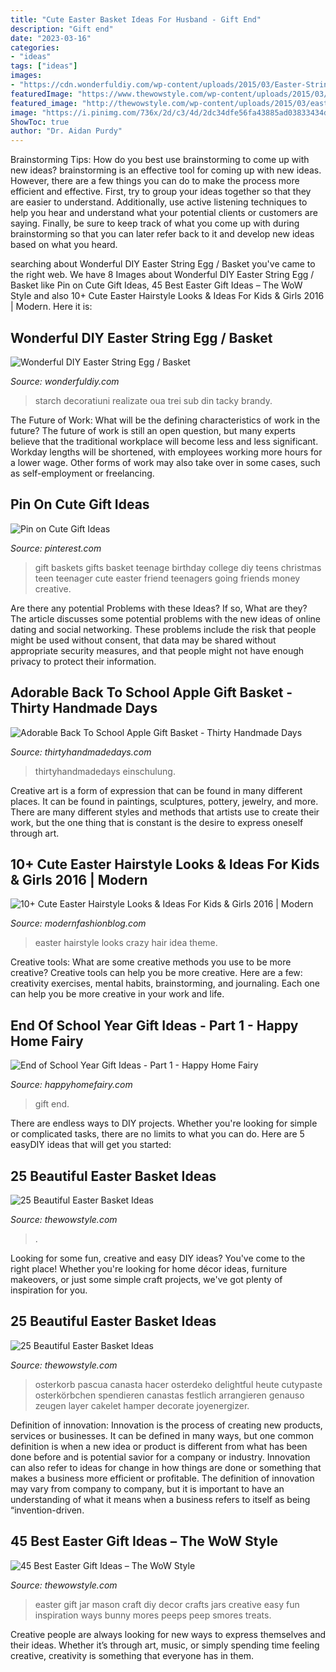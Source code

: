```yaml
---
title: "Cute Easter Basket Ideas For Husband - Gift End"
description: "Gift end"
date: "2023-03-16"
categories:
- "ideas"
tags: ["ideas"]
images:
- "https://cdn.wonderfuldiy.com/wp-content/uploads/2015/03/Easter-String-Egg-wonderfuldiy10.jpg"
featuredImage: "https://www.thewowstyle.com/wp-content/uploads/2015/03/natural-easter-basket-ideas-2.jpg"
featured_image: "http://thewowstyle.com/wp-content/uploads/2015/03/easter-mason-jar-inspiration-diy-easter-gift-ideas-creative-easter-decor-ideas-easter-craft-ideas-f08364.jpg"
image: "https://i.pinimg.com/736x/2d/c3/4d/2dc34dfe56fa43885ad03833434dc700--gifts-for-college-girls-college-gift-baskets.jpg"
ShowToc: true
author: "Dr. Aidan Purdy"
---
```



Brainstorming Tips: How do you best use brainstorming to come up with new ideas?
brainstorming is an effective tool for coming up with new ideas. However, there are a few things you can do to make the process more efficient and effective. First, try to group your ideas together so that they are easier to understand. Additionally, use active listening techniques to help you hear and understand what your potential clients or customers are saying. Finally, be sure to keep track of what you come up with during brainstorming so that you can later refer back to it and develop new ideas based on what you heard.

	

		
searching about Wonderful DIY Easter String Egg / Basket you've came to the right web. We have 8 Images about Wonderful DIY Easter String Egg / Basket like Pin on Cute Gift Ideas, 45 Best Easter Gift Ideas – The WoW Style and also 10+ Cute Easter Hairstyle Looks &amp; Ideas For Kids &amp; Girls 2016 | Modern. Here it is:
		
    
## Wonderful DIY Easter String Egg / Basket

<img loading=lazy src="https://cdn.wonderfuldiy.com/wp-content/uploads/2015/03/Easter-String-Egg-wonderfuldiy10.jpg" onerror="this.onerror=null;this.src='https://tse3.mm.bing.net/th?id=OIP.EA-WA6B6kBw922HCZ_cuuwHaIH&amp;pid=15.1';" alt="Wonderful DIY Easter String Egg / Basket">

_Source: wonderfuldiy.com_

>starch decoratiuni realizate oua trei sub din tacky brandy. 

	

The Future of Work: What will be the defining characteristics of work in the future?
The future of work is still an open question, but many experts believe that the traditional workplace will become less and less significant. Workday lengths will be shortened, with employees working more hours for a lower wage. Other forms of work may also take over in some cases, such as self-employment or freelancing.

    
## Pin On Cute Gift Ideas

<img loading=lazy src="https://i.pinimg.com/736x/2d/c3/4d/2dc34dfe56fa43885ad03833434dc700--gifts-for-college-girls-college-gift-baskets.jpg" onerror="this.onerror=null;this.src='https://tse2.mm.bing.net/th?id=OIP.Bd2JybjCC3jKTlSNMZhP0QHaJ4&amp;pid=15.1';" alt="Pin on Cute Gift Ideas">

_Source: pinterest.com_

>gift baskets gifts basket teenage birthday college diy teens christmas teen teenager cute easter friend teenagers going friends money creative. 

	

Are there any potential Problems with these Ideas? If so, What are they?
The article discusses some potential problems with the new ideas of online dating and social networking. These problems include the risk that people might be used without consent, that data may be shared without appropriate security measures, and that people might not have enough privacy to protect their information.

    
## Adorable Back To School Apple Gift Basket - Thirty Handmade Days

<img loading=lazy src="https://www.thirtyhandmadedays.com/wp-content/uploads/2016/08/APPLEBASKET_1.jpg" onerror="this.onerror=null;this.src='https://tse1.mm.bing.net/th?id=OIP.5yTNoa7JEP-7dnN9EbvHjgHaLH&amp;pid=15.1';" alt="Adorable Back To School Apple Gift Basket - Thirty Handmade Days">

_Source: thirtyhandmadedays.com_

>thirtyhandmadedays einschulung. 

	

Creative art is a form of expression that can be found in many different places. It can be found in paintings, sculptures, pottery, jewelry, and more. There are many different styles and methods that artists use to create their work, but the one thing that is constant is the desire to express oneself through art.

    
## 10+ Cute Easter Hairstyle Looks &amp; Ideas For Kids &amp; Girls 2016 | Modern

<img loading=lazy src="http://modernfashionblog.com/wp-content/uploads/2016/02/10-Best-Easter-Hairstyle-Looks-Ideas-For-Kids-Girls-2016-10.jpg" onerror="this.onerror=null;this.src='https://tse2.mm.bing.net/th?id=OIP.FYFHTBs7aiOWi3k4MdpC9AHaLH&amp;pid=15.1';" alt="10+ Cute Easter Hairstyle Looks &amp; Ideas For Kids &amp; Girls 2016 | Modern">

_Source: modernfashionblog.com_

>easter hairstyle looks crazy hair idea theme. 

	

Creative tools: What are some creative methods you use to be more creative?
Creative tools can help you be more creative. Here are a few: creativity exercises, mental habits, brainstorming, and journaling. Each one can help you be more creative in your work and life.

    
## End Of School Year Gift Ideas - Part 1 - Happy Home Fairy

<img loading=lazy src="https://happyhomefairy.com/wp-content/uploads/2012/05/fave-things1.jpg" onerror="this.onerror=null;this.src='https://tse1.mm.bing.net/th?id=OIP.22hQ1zehTNHWYYsrzBU34AHaLL&amp;pid=15.1';" alt="End of School Year Gift Ideas - Part 1 - Happy Home Fairy">

_Source: happyhomefairy.com_

>gift end. 

	

There are endless ways to DIY projects. Whether you're looking for simple or complicated tasks, there are no limits to what you can do. Here are 5 easyDIY ideas that will get you started: 

    
## 25 Beautiful Easter Basket Ideas

<img loading=lazy src="https://www.thewowstyle.com/wp-content/uploads/2015/03/img_1030easter-basket-ideas.jpg" onerror="this.onerror=null;this.src='https://tse2.mm.bing.net/th?id=OIP.UNEaQFHz6ti-grdwgZyPkgHaJ4&amp;pid=15.1';" alt="25 Beautiful Easter Basket Ideas">

_Source: thewowstyle.com_

>. 

	

Looking for some fun, creative and easy DIY ideas? You've come to the right place! Whether you're looking for home décor ideas, furniture makeovers, or just some simple craft projects, we've got plenty of inspiration for you.

    
## 25 Beautiful Easter Basket Ideas

<img loading=lazy src="https://www.thewowstyle.com/wp-content/uploads/2015/03/natural-easter-basket-ideas-2.jpg" onerror="this.onerror=null;this.src='https://tse2.mm.bing.net/th?id=OIP.Zmq-PKLahKaSuEkJspnMDAHaLH&amp;pid=15.1';" alt="25 Beautiful Easter Basket Ideas">

_Source: thewowstyle.com_

>osterkorb pascua canasta hacer osterdeko delightful heute cutypaste osterkörbchen spendieren canastas festlich arrangieren genauso zeugen layer cakelet hamper decorate joyenergizer. 

	

Definition of innovation:
Innovation is the process of creating new products, services or businesses. It can be defined in many ways, but one common definition is when a new idea or product is different from what has been done before and is potential savior for a company or industry. Innovation can also refer to ideas for change in how things are done or something that makes a business more efficient or profitable. The definition of innovation may vary from company to company, but it is important to have an understanding of what it means when a business refers to itself as being “invention-driven.

    
## 45 Best Easter Gift Ideas – The WoW Style

<img loading=lazy src="http://thewowstyle.com/wp-content/uploads/2015/03/easter-mason-jar-inspiration-diy-easter-gift-ideas-creative-easter-decor-ideas-easter-craft-ideas-f08364.jpg" onerror="this.onerror=null;this.src='https://tse4.mm.bing.net/th?id=OIP.90C17pNoWJHCmDoKu9GiRgHaLH&amp;pid=15.1';" alt="45 Best Easter Gift Ideas – The WoW Style">

_Source: thewowstyle.com_

>easter gift jar mason craft diy decor crafts jars creative easy fun inspiration ways bunny mores peeps peep smores treats. 

	

Creative people are always looking for new ways to express themselves and their ideas. Whether it’s through art, music, or simply spending time feeling creative, creativity is something that everyone has in them.

